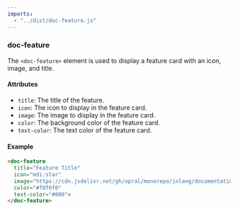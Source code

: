 ```yaml
---
imports:
  - "../dist/doc-feature.js"
---
```


### doc-feature

The `<doc-feature>` element is used to display a feature card with an icon, image, and title.

#### Attributes

- `title`: The title of the feature.
- `icon`: The icon to display in the feature card.
- `image`: The image to display in the feature card.
- `color`: The background color of the feature card.
- `text-color`: The text color of the feature card.

#### Example

```html
<doc-feature 
  title="Feature Title" 
  icon="mdi:star" 
  image="https://cdn.jsdelivr.net/gh/opral/monorepo/inlang/documentation/sdk/assets/sdkDocStorage.png" 
  color="#f0f0f0" 
  text-color="#000">
</doc-feature>
```

<doc-feature 
  title="Feature Title" 
  icon="mdi:star" 
  image="https://cdn.jsdelivr.net/gh/opral/monorepo/inlang/documentation/sdk/assets/sdkDocStorage.png" 
  color="#f0f0f0" 
  text-color="#000">
</doc-feature>
